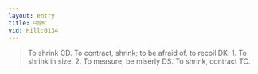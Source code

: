 ```yaml
---
layout: entry
title: འཁུམ་
vid: Hill:0134
---
```

> To shrink CD. To contract, shrink; to be afraid of, to recoil DK. 1. To shrink in size. 2. To measure, be miserly DS. To shrink, contract TC.
